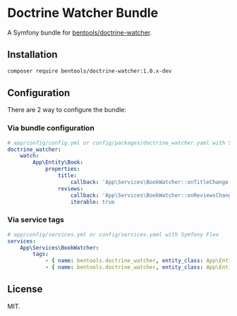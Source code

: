 # Doctrine Watcher Bundle

A Symfony bundle for [bentools/doctrine-watcher](https://github.com/bpolaszek/doctrine-watcher).

## Installation

```bash
composer require bentools/doctrine-watcher:1.0.x-dev
```

## Configuration

There are 2 way to configure the bundle:

### Via bundle configuration

```yaml
# app/config/config.yml or config/packages/doctrine_watcher.yaml with Symfony Flex
doctrine_watcher:
    watch:
        App\Entity\Book:
            properties:
                title:
                    callback: 'App\Services\BookWatcher::onTitleChange'
                reviews:
                    callback: 'App\Services\BookWatcher::onReviewsChange'
                    iterable: true
```


### Via service tags

```yaml
# app/config/services.yml or config/services.yaml with Symfony Flex
services:
    App\Services\BookWatcher:
        tags:
            - { name: bentools.doctrine_watcher, entity_class: App\Entity\Book, property: 'title', method: 'onTitleChange' }
            - { name: bentools.doctrine_watcher, entity_class: App\Entity\Book, property: 'reviews', method: 'onReviewsChange', iterable: true }
```


## License

MIT.